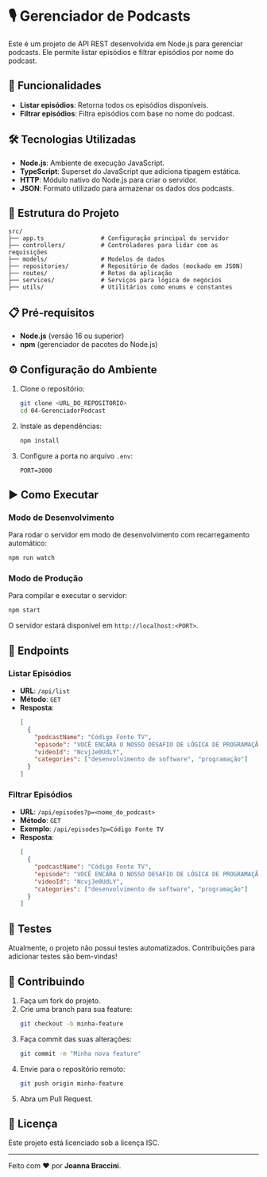 # 🎙️ Gerenciador de Podcasts

Este é um projeto de API REST desenvolvida em Node.js para gerenciar podcasts. Ele permite listar episódios e filtrar episódios por nome do podcast.

## 🚀 Funcionalidades

- **Listar episódios**: Retorna todos os episódios disponíveis.
- **Filtrar episódios**: Filtra episódios com base no nome do podcast.

## 🛠️ Tecnologias Utilizadas

- **Node.js**: Ambiente de execução JavaScript.
- **TypeScript**: Superset do JavaScript que adiciona tipagem estática.
- **HTTP**: Módulo nativo do Node.js para criar o servidor.
- **JSON**: Formato utilizado para armazenar os dados dos podcasts.

## 📂 Estrutura do Projeto

```
src/
├── app.ts                # Configuração principal do servidor
├── controllers/          # Controladores para lidar com as requisições
├── models/               # Modelos de dados
├── repositories/         # Repositório de dados (mockado em JSON)
├── routes/               # Rotas da aplicação
├── services/             # Serviços para lógica de negócios
├── utils/                # Utilitários como enums e constantes
```

## 📋 Pré-requisitos

- **Node.js** (versão 16 ou superior)
- **npm** (gerenciador de pacotes do Node.js)

## ⚙️ Configuração do Ambiente

1. Clone o repositório:

   ```bash
   git clone <URL_DO_REPOSITORIO>
   cd 04-GerenciadorPodcast
   ```

2. Instale as dependências:

   ```bash
   npm install
   ```

3. Configure a porta no arquivo `.env`:
   ```
   PORT=3000
   ```

## ▶️ Como Executar

### Modo de Desenvolvimento

Para rodar o servidor em modo de desenvolvimento com recarregamento automático:

```bash
npm run watch
```

### Modo de Produção

Para compilar e executar o servidor:

```bash
npm start
```

O servidor estará disponível em `http://localhost:<PORT>`.

## 📡 Endpoints

### **Listar Episódios**

- **URL**: `/api/list`
- **Método**: `GET`
- **Resposta**:
  ```json
  [
    {
      "podcastName": "Código Fonte TV",
      "episode": "VOCÊ ENCARA O NOSSO DESAFIO DE LÓGICA DE PROGRAMAÇÃO?",
      "videoId": "NcvjJe0UdLY",
      "categories": ["desenvolvimento de software", "programação"]
    }
  ]
  ```

### **Filtrar Episódios**

- **URL**: `/api/episodes?p=<nome_do_podcast>`
- **Método**: `GET`
- **Exemplo**: `/api/episodes?p=Código Fonte TV`
- **Resposta**:
  ```json
  [
    {
      "podcastName": "Código Fonte TV",
      "episode": "VOCÊ ENCARA O NOSSO DESAFIO DE LÓGICA DE PROGRAMAÇÃO?",
      "videoId": "NcvjJe0UdLY",
      "categories": ["desenvolvimento de software", "programação"]
    }
  ]
  ```

## 🧪 Testes

Atualmente, o projeto não possui testes automatizados. Contribuições para adicionar testes são bem-vindas!

## 🤝 Contribuindo

1. Faça um fork do projeto.
2. Crie uma branch para sua feature:
   ```bash
   git checkout -b minha-feature
   ```
3. Faça commit das suas alterações:
   ```bash
   git commit -m "Minha nova feature"
   ```
4. Envie para o repositório remoto:
   ```bash
   git push origin minha-feature
   ```
5. Abra um Pull Request.

## 📜 Licença

Este projeto está licenciado sob a licença ISC.

---

Feito com ❤️ por **Joanna Braccini**.
